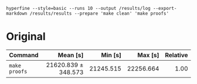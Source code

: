 `hyperfine --style=basic --runs 10 --output /results/log --export-markdown /results/results --prepare 'make clean' 'make proofs'`

# Original 
| Command | Mean [s] | Min [s] | Max [s] | Relative |
|:---|---:|---:|---:|---:|
| `make proofs` | 21620.839 ± 348.573 | 21245.515 | 22256.664 | 1.00 |


